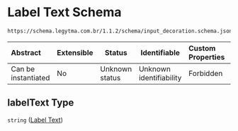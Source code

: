 # Label Text Schema

```txt
https://schema.legytma.com.br/1.1.2/schema/input_decoration.schema.json#/properties/labelText
```




| Abstract            | Extensible | Status         | Identifiable            | Custom Properties | Additional Properties | Access Restrictions | Defined In                                                                                      |
| :------------------ | ---------- | -------------- | ----------------------- | :---------------- | --------------------- | ------------------- | ----------------------------------------------------------------------------------------------- |
| Can be instantiated | No         | Unknown status | Unknown identifiability | Forbidden         | Allowed               | none                | [input_decoration.schema.json\*](../schema/input_decoration.schema.json) |

## labelText Type

`string` ([Label Text](input_decoration-properties-label-text.md))

